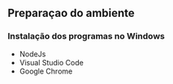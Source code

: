 ## Preparaçao do ambiente

### Instalação dos programas no Windows

- NodeJs
- Visual Studio Code
- Google Chrome